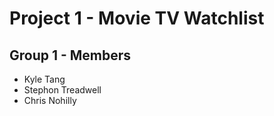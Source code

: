 # Project 1 - Movie TV Watchlist

## Group 1 - Members
* Kyle Tang
* Stephon Treadwell
* Chris Nohilly